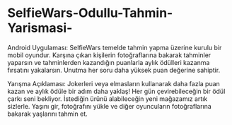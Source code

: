 # SelfieWars-Odullu-Tahmin-Yarismasi-

Android Uygulaması:
SelfieWars temelde tahmin yapma üzerine kurulu bir mobil oyundur. Karşına çıkan kişilerin fotoğraflarına bakarak tahminler yaparsın ve tahminlerden kazandığın puanlarla aylık ödülleri kazanma fırsatını yakalarsın.
Unutma her soru daha yüksek puan değerine sahiptir.


Yarışma Açıklaması:
Jokerleri veya elmasların kullanarak daha fazla puan kazan ve aylık ödüle bir adım daha yaklaş!
Her gün çevirebileceğin bir ödül çarkı seni bekliyor.
İstediğin ürünü alabileceğin yeni mağazamız artık sizlerle.
Yaşını gir, fotoğrafını yükle ve diğer oyuncuların fotoğraflarına bakarak yaşlarını tahmin et.
